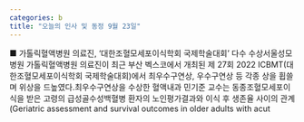 ```yaml
---
categories: b
title: "오늘의 인사 및 동정 9월 23일"
---
```

■ 가톨릭혈액병원 의료진, ‘대한조혈모세포이식학회 국제학술대회’ 다수 수상서울성모병원 가톨릭혈액병원 의료진이 최근 부산 벡스코에서 개최된 제 27회 2022 ICBMT(대한조혈모세포이식학회 국제학술대회)에서 최우수구연상, 우수구연상 등 각종 상을 휩쓸며 위상을 드높였다.최우수구연상을 수상한 혈액내과 민기준 교수는 동종조혈모세포이식을 받은 고령의 급성골수성백혈병 환자의 노인평가결과와 이식 후 생존율 사이의 관계 (Geriatric assessment and survival outcomes in older adults with acut